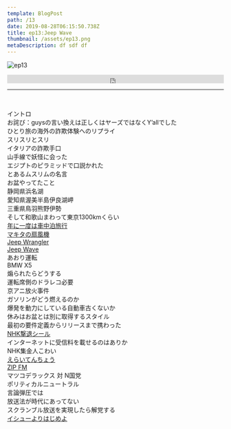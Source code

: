 ```yaml
---  
template: BlogPost  
path: /13
date: 2019-08-28T06:15:50.738Z  
title: ep13:Jeep Wave
thumbnail: /assets/ep13.png
metaDescription: df sdf df  
---  
```

![ep13](/assets/ep13.png)  
<iframe width="100%" height="20" scrolling="no" frameborder="no" allow="autoplay" src="https://w.soundcloud.com/player/?url=https%3A//api.soundcloud.com/tracks/672132803&amp;color=%23ff5500&amp;inverse=false&amp;auto_play=false&amp;show_user=true"></iframe>

</br>


***


</br>

<p>イントロ<br>お詫び：guysの言い換えは正しくはヤーズではなくY’allでした<br>ひとり旅の海外の詐欺体験へのリプライ<br>スリスリとスリ<br>イタリアの詐欺手口<br>山手線で妖怪に会った<br>エジプトのピラミッドで口説かれた<br>とあるムスリムの名言<br>お盆やってたこと<br>静岡県浜名湖<br>愛知県渥美半島伊良湖岬<br>三重県鳥羽熊野伊勢<br>そして和歌山まわって東京1300kmくらい<br><a rel="noreferrer noopener" aria-label="年に一度は車中泊旅行 (新しいタブで開く)" href="http://dada-ism.net/overland-2018-hokkaido/" target="_blank">年に一度は車中泊旅行</a><br><a rel="noreferrer noopener" aria-label="マキタの扇風機 (新しいタブで開く)" href="https://amzn.to/30nXYxD" target="_blank">マキタの扇風機</a><br><a rel="noreferrer noopener" aria-label="Jeep Wrangler (新しいタブで開く)" href="https://www.instagram.com/p/Bobyhn2FrVb/" target="_blank">Jeep Wrangler</a><br><a rel="noreferrer noopener" aria-label="Jeep Wave (新しいタブで開く)" href="http://www.chukyo-chrysler.co.jp/shop/hamamatsuchuo/blog/2017/07/jeep-wave.html" target="_blank">Jeep Wave</a><br>あおり運転<br>BMW X5<br>煽られたらどうする<br>運転席側のドラレコ必要<br>京アニ放火事件<br>ガソリンがどう燃えるのか<br>爆発を動力にしている自動車古くないか<br>休みはお盆とは別に取得するスタイル<br>最初の要件定義からリリースまで携わった<br><a rel="noreferrer noopener" aria-label="NHK撃退シール (新しいタブで開く)" href="http://www.nhkkara.jp/seal.html" target="_blank">NHK撃退シール</a><br>インターネットに受信料を載せるのはありか<br>NHK集金人こわい<br><a rel="noreferrer noopener" aria-label="えらいてんちょう (新しいタブで開く)" href="https://www.youtube.com/channel/UC8sqFN_BPTa-m0sO_mpnVhg" target="_blank">えらいてんちょう</a><br><a rel="noreferrer noopener" aria-label="ZIP FM (新しいタブで開く)" href="https://zip-fm.co.jp/" target="_blank">ZIP FM</a><br>マツコデラックス 対 N国党<br>ポリティカルニュートラル<br>言論弾圧では<br>放送法が時代にあってない<br>スクランブル放送を実現したら解党する<br><a rel="noreferrer noopener" aria-label="イシューよりはじめよ (新しいタブで開く)" href="https://amzn.to/2Zgo2yt" target="_blank">イシューよりはじめよ</a></p>